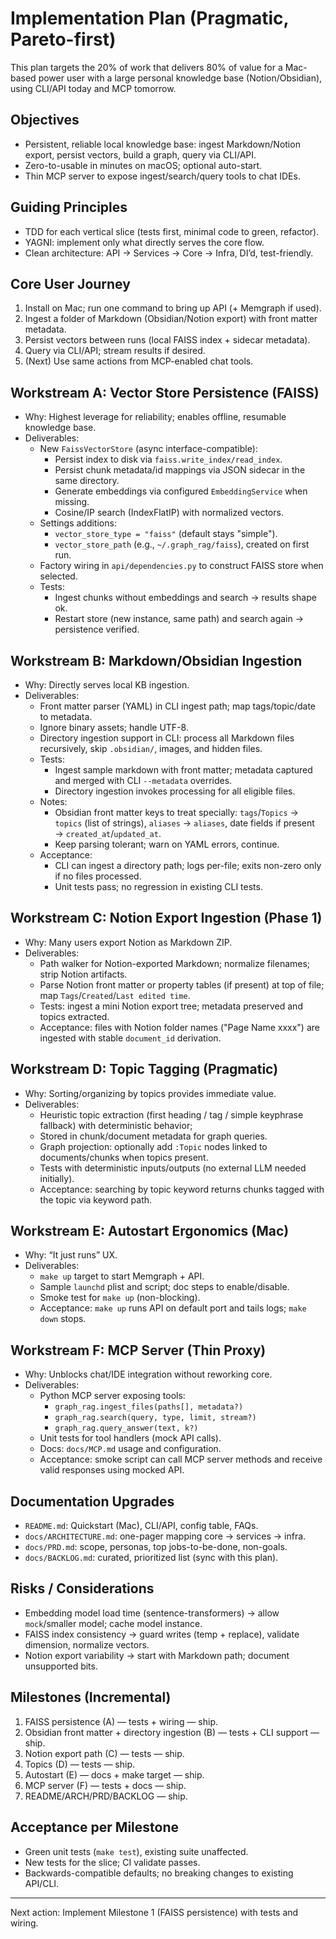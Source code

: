# Implementation Plan (Pragmatic, Pareto-first)

This plan targets the 20% of work that delivers 80% of value for a Mac-based power user with a large personal knowledge base (Notion/Obsidian), using CLI/API today and MCP tomorrow.

## Objectives
- Persistent, reliable local knowledge base: ingest Markdown/Notion export, persist vectors, build a graph, query via CLI/API.
- Zero-to-usable in minutes on macOS; optional auto-start.
- Thin MCP server to expose ingest/search/query tools to chat IDEs.

## Guiding Principles
- TDD for each vertical slice (tests first, minimal code to green, refactor).
- YAGNI: implement only what directly serves the core flow.
- Clean architecture: API → Services → Core → Infra, DI’d, test-friendly.

## Core User Journey
1) Install on Mac; run one command to bring up API (+ Memgraph if used).
2) Ingest a folder of Markdown (Obsidian/Notion export) with front matter metadata.
3) Persist vectors between runs (local FAISS index + sidecar metadata).
4) Query via CLI/API; stream results if desired.
5) (Next) Use same actions from MCP-enabled chat tools.

## Workstream A: Vector Store Persistence (FAISS)
- Why: Highest leverage for reliability; enables offline, resumable knowledge base.
- Deliverables:
  - New `FaissVectorStore` (async interface-compatible):
    - Persist index to disk via `faiss.write_index/read_index`.
    - Persist chunk metadata/id mappings via JSON sidecar in the same directory.
    - Generate embeddings via configured `EmbeddingService` when missing.
    - Cosine/IP search (IndexFlatIP) with normalized vectors.
  - Settings additions:
    - `vector_store_type = "faiss"` (default stays "simple").
    - `vector_store_path` (e.g., `~/.graph_rag/faiss`), created on first run.
  - Factory wiring in `api/dependencies.py` to construct FAISS store when selected.
  - Tests:
    - Ingest chunks without embeddings and search → results shape ok.
    - Restart store (new instance, same path) and search again → persistence verified.

## Workstream B: Markdown/Obsidian Ingestion
- Why: Directly serves local KB ingestion.
- Deliverables:
  - Front matter parser (YAML) in CLI ingest path; map tags/topic/date to metadata.
  - Ignore binary assets; handle UTF-8.
  - Directory ingestion support in CLI: process all Markdown files recursively, skip `.obsidian/`, images, and hidden files.
  - Tests:
    - Ingest sample markdown with front matter; metadata captured and merged with CLI `--metadata` overrides.
    - Directory ingestion invokes processing for all eligible files.
  - Notes:
    - Obsidian front matter keys to treat specially: `tags`/`Topics` → `topics` (list of strings), `aliases` → `aliases`, date fields if present → `created_at`/`updated_at`.
    - Keep parsing tolerant; warn on YAML errors, continue.
  - Acceptance:
    - CLI can ingest a directory path; logs per-file; exits non-zero only if no files processed.
    - Unit tests pass; no regression in existing CLI tests.

## Workstream C: Notion Export Ingestion (Phase 1)
- Why: Many users export Notion as Markdown ZIP.
- Deliverables:
  - Path walker for Notion-exported Markdown; normalize filenames; strip Notion artifacts.
  - Parse Notion front matter or property tables (if present) at top of file; map `Tags`/`Created`/`Last edited time`.
  - Tests: ingest a mini Notion export tree; metadata preserved and topics extracted.
  - Acceptance: files with Notion folder names ("Page Name xxxx") are ingested with stable `document_id` derivation.

## Workstream D: Topic Tagging (Pragmatic)
- Why: Sorting/organizing by topics provides immediate value.
- Deliverables:
  - Heuristic topic extraction (first heading / tag / simple keyphrase fallback) with deterministic behavior;
  - Stored in chunk/document metadata for graph queries.
  - Graph projection: optionally add `:Topic` nodes linked to documents/chunks when topics present.
  - Tests with deterministic inputs/outputs (no external LLM needed initially).
  - Acceptance: searching by topic keyword returns chunks tagged with the topic via keyword path.

## Workstream E: Autostart Ergonomics (Mac)
- Why: “It just runs” UX.
- Deliverables:
  - `make up` target to start Memgraph + API.
  - Sample `launchd` plist and script; doc steps to enable/disable.
  - Smoke test for `make up` (non-blocking).
  - Acceptance: `make up` runs API on default port and tails logs; `make down` stops.

## Workstream F: MCP Server (Thin Proxy)
- Why: Unblocks chat/IDE integration without reworking core.
- Deliverables:
  - Python MCP server exposing tools:
    - `graph_rag.ingest_files(paths[], metadata?)`
    - `graph_rag.search(query, type, limit, stream?)`
    - `graph_rag.query_answer(text, k?)`
  - Unit tests for tool handlers (mock API calls).
  - Docs: `docs/MCP.md` usage and configuration.
  - Acceptance: smoke script can call MCP server methods and receive valid responses using mocked API.

## Documentation Upgrades
- `README.md`: Quickstart (Mac), CLI/API, config table, FAQs.
- `docs/ARCHITECTURE.md`: one-pager mapping core → services → infra.
- `docs/PRD.md`: scope, personas, top jobs-to-be-done, non-goals.
- `docs/BACKLOG.md`: curated, prioritized list (sync with this plan).

## Risks / Considerations
- Embedding model load time (sentence-transformers) → allow `mock`/smaller model; cache model instance.
- FAISS index consistency → guard writes (temp + replace), validate dimension, normalize vectors.
- Notion export variability → start with Markdown path; document unsupported bits.

## Milestones (Incremental)
1) FAISS persistence (A) — tests + wiring — ship.
2) Obsidian front matter + directory ingestion (B) — tests + CLI support — ship.
3) Notion export path (C) — tests — ship.
4) Topics (D) — tests — ship.
5) Autostart (E) — docs + make target — ship.
6) MCP server (F) — tests + docs — ship.
7) README/ARCH/PRD/BACKLOG — ship.

## Acceptance per Milestone
- Green unit tests (`make test`), existing suite unaffected.
- New tests for the slice; CI validate passes.
- Backwards-compatible defaults; no breaking changes to existing API/CLI.

---

Next action: Implement Milestone 1 (FAISS persistence) with tests and wiring.
